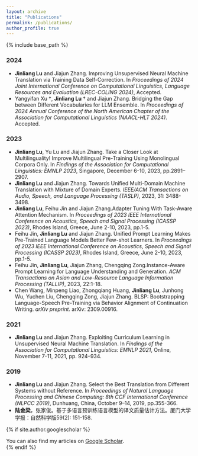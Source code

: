 ```yaml
---
layout: archive
title: "Publications"
permalink: /publications/
author_profile: true
---
```


{% include base_path %}

### 2024
* **Jinliang Lu** and Jiajun Zhang. Improving Unsupervised Neural Machine Translation via Training Data Self-Correction. In *Proceedings of 2024 Joint International Conference on Computational Linguistics, Language Resources and Evaluation (LREC-COLING 2024)*, Accepted.
* Yangyifan Xu †, **Jinliang Lu** † and Jiajun Zhang. Bridging the Gap between Different Vocabularies for LLM Ensemble. In *Proceedings of 2024 Annual Conference of the North American Chapter of the Association for Computational Linguistics (NAACL-HLT 2024)*. Accepted.

### 2023
* **Jinliang Lu**, Yu Lu and Jiajun Zhang. Take a Closer Look at Multilinguality! Improve Multilingual Pre-Training Using Monolingual Corpora Only. In *Findings of the Association for Computational Linguistics: EMNLP 2023*, Singapore, December 6-10, 2023, pp.2891–2907.
* **Jinliang Lu** and Jiajun Zhang. Towards Unified Multi-Domain Machine Translation with Mixture of Domain Experts. *IEEE/ACM Transactions on Audio, Speech, and Language Processing (TASLP)*, 2023, 31: 3488-3498.
* **Jinliang Lu**, Feihu Jin and Jiajun Zhang.Adapter Tuning With Task-Aware Attention Mechanism. In *Proceedings of 2023 IEEE International Conference on Acoustics, Speech and Signal Processing (ICASSP 2023)*, Rhodes Island, Greece, June 2-10, 2023, pp.1-5.
* Feihu Jin, **Jinliang Lu** and Jiajun Zhang. Unified Prompt Learning Makes Pre-Trained Language Models Better Few-shot Learners. In *Proceedings of 2023 IEEE International Conference on Acoustics, Speech and Signal Processing (ICASSP 2023)*, Rhodes Island, Greece, June 2-10, 2023, pp.1-5.
* Feihu Jin, **Jinliang Lu**, Jiajun Zhang, Chengqing Zong.Instance-Aware Prompt Learning for Language Understanding and Generation. *ACM Transactions on Asian and Low-Resource Language Information Processing (TALLIP)*, 2023, 22:1-18.
* Chen Wang, Minpeng Liao, Zhongqiang Huang, **Jinliang Lu**, Junhong Wu, Yuchen Liu, Chengqing Zong, Jiajun Zhang. BLSP: Bootstrapping Language-Speech Pre-Training via Behavior Alignment of Continuation Writing. *arXiv preprint*. arXiv: 2309.00916.

### 2021
* **Jinliang Lu** and Jiajun Zhang. Exploiting Curriculum Learning in Unsupervised Neural Machine Translation. In *Findings of the Association for Computational Linguistics: EMNLP 2021*, Online, November 7-11, 2021, pp. 924–934.

### 2019
* **Jinliang Lu** and Jiajun Zhang. Select the Best Translation from Different Systems without Reference. In *Proceedings of Natural Language Processing and Chinese Computing: 8th CCF International Conference (NLPCC 2019)*, Dunhuang, China, October 9–14, 2019, pp.355-366.
* **陆金梁**，张家俊。基于多语言预训练语言模型的译文质量估计方法。厦门大学学报：自然科学版59(2): 151-158.



{% if site.author.googlescholar %}
<div class="wordwrap">You can also find my articles on <a href="{{site.author.googlescholar}}">Google Scholar</a>.</div>
{% endif %}
